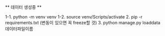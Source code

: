 ** 데이터 생성중 **

1-1. python -m venv venv
1-2. source venv/Scripts/activate 
2. pip -r requirements.txt   (변동이 있으면 꼭 freeze할 것)
3. python manage.py loaddata 데이터파일이름